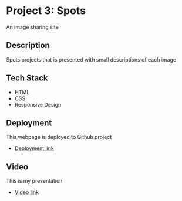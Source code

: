 # Project 3: Spots

An image sharing site

## Description

Spots projects that is presented with small descriptions of each image

## Tech Stack

- HTML
- CSS
- Responsive Design 

## Deployment 

This webpage is deployed to Github project

- [Deployment link](https://github.com/jypark7/se_project_spots.git)

## Video

This is my presentation

- [Video link](https://www.loom.com/share/e270aaea32524775b3a91cba1512b8c7?sid=92cc6934-20af-4e78-9dbc-7858dc9674ff)
